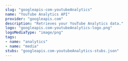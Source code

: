 ```yaml
---
slug: "googleapis-com-youtubeAnalytics"
name: "YouTube Analytics API"
provider: "googleapis.com"
description: "Retrieves your YouTube Analytics data."
logo: "googleapis.com-youtubeAnalytics-logo.png"
logoMediaType: "image/png"
tags:
- name: "analytics"
- name: "media"
stubs: "googleapis.com-youtubeAnalytics-stubs.json"
---
```

